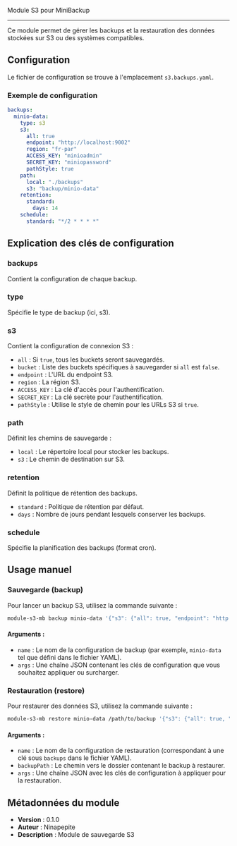 Module S3 pour MiniBackup

---

Ce module permet de gérer les backups et la restauration des données stockées sur S3 ou des systèmes compatibles.

## Configuration

Le fichier de configuration se trouve à l'emplacement `s3.backups.yaml`.

### Exemple de configuration

```yaml
backups:
  minio-data:
    type: s3
    s3:
      all: true
      endpoint: "http://localhost:9002"
      region: "fr-par"
      ACCESS_KEY: "minioadmin"
      SECRET_KEY: "miniopassword"
      pathStyle: true
    path:
      local: "./backups"
      s3: "backup/minio-data"
    retention:
      standard:
        days: 14
    schedule:
      standard: "*/2 * * * *"
```


## Explication des clés de configuration

### backups

Contient la configuration de chaque backup.

### type

Spécifie le type de backup (ici, s3).

### s3

Contient la configuration de connexion S3 :

- `all` : Si `true`, tous les buckets seront sauvegardés.
- `bucket` : Liste des buckets spécifiques à sauvegarder si `all` est `false`.
- `endpoint` : L'URL du endpoint S3.
- `region` : La région S3.
- `ACCESS_KEY` : La clé d'accès pour l'authentification.
- `SECRET_KEY` : La clé secrète pour l'authentification.
- `pathStyle` : Utilise le style de chemin pour les URLs S3 si `true`.


### path

Définit les chemins de sauvegarde :

- `local` : Le répertoire local pour stocker les backups.
- `s3` : Le chemin de destination sur S3.


### retention

Définit la politique de rétention des backups.

- `standard` : Politique de rétention par défaut.
- `days` : Nombre de jours pendant lesquels conserver les backups.


### schedule

Spécifie la planification des backups (format cron).

## Usage manuel

### Sauvegarde (backup)

Pour lancer un backup S3, utilisez la commande suivante :

```bash
module-s3-mb backup minio-data '{"s3": {"all": true, "endpoint": "http://localhost:9002", "region": "fr-par", "ACCESS_KEY": "minioadmin", "SECRET_KEY": "miniopassword", "pathStyle": true}}'
```


#### Arguments :

- `name` : Le nom de la configuration de backup (par exemple, `minio-data` tel que défini dans le fichier YAML).
- `args` : Une chaîne JSON contenant les clés de configuration que vous souhaitez appliquer ou surcharger.


### Restauration (restore)

Pour restaurer des données S3, utilisez la commande suivante :

```bash
module-s3-mb restore minio-data /path/to/backup '{"s3": {"all": true, "endpoint": "http://localhost:9002", "region": "fr-par", "ACCESS_KEY": "minioadmin", "SECRET_KEY": "miniopassword", "pathStyle": true}}'
```


#### Arguments :

- `name` : Le nom de la configuration de restauration (correspondant à une clé sous `backups` dans le fichier YAML).
- `backupPath` : Le chemin vers le dossier contenant le backup à restaurer.
- `args` : Une chaîne JSON avec les clés de configuration à appliquer pour la restauration.


## Métadonnées du module

- **Version** : 0.1.0
- **Auteur** : Ninapepite
- **Description** : Module de sauvegarde S3
